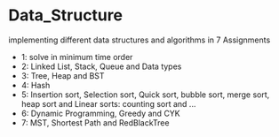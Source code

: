# Data_Structure
implementing different data structures and algorithms in 7 Assignments<br />
- 1: solve in minimum time order
- 2: Linked List, Stack, Queue and Data types
- 3: Tree, Heap and BST
- 4: Hash
- 5: Insertion sort, Selection sort, Quick sort, bubble sort, merge sort, heap sort and Linear sorts: counting sort and ...
- 6: Dynamic Programming, Greedy and CYK
- 7: MST, Shortest Path and RedBlackTree
